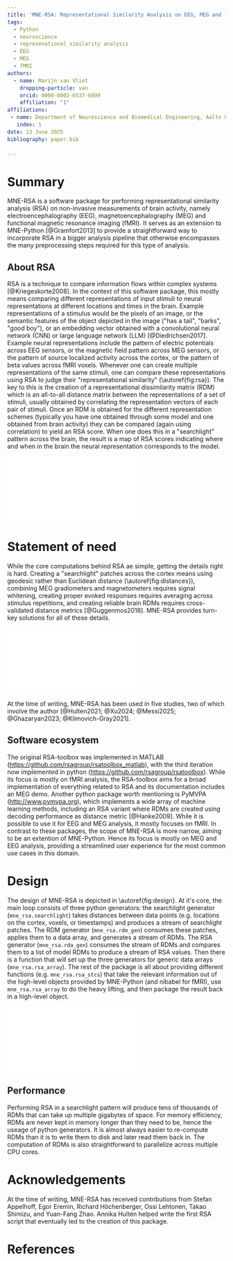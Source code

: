 ```yaml
---
title: 'MNE-RSA: Representational Similarity Analysis on EEG, MEG and fMRI data'
tags:
  - Python
  - neuroscience
  - represenational similarity analysis
  - EEG
  - MEG
  - fMRI
authors:
  - name: Marijn van Vliet
    dropping-particle: van
    orcid: 0000-0002-6537-6899
    affiliation: "1"
affiliations:
 - name: Department of Neuroscience and Biomedical Engineering, Aalto University, Finland
   index: 1
date: 13 June 2025
bibliography: paper.bib

---
```


# Summary

MNE-RSA is a software package for performing representational similarity analysis (RSA) on non-invasive measurements of brain activity, namely electroencephalography (EEG), magnetoencephalography (MEG) and functional magnetic resonance imaging (fMRI).
It serves as an extension to MNE-Python [@Gramfort2013] to provide a straightforward way to incorporate RSA in a bigger analysis pipeline that otherwise encompasses the many preprocessing steps required for this type of analysis.

## About RSA
RSA is a technique to compare information flows within complex systems [@Kriegeskorte2008].
In the context of this software package, this mostly means comparing different representations of input stimuli to neural representations at different locations and times in the brain.
Example representations of a stimulus would be the pixels of an image, or the semantic features of the object depicted in the image ("has a tail", "barks", "good boy"), or an embedding vector obtained with a convolutional neural network (CNN) or large language network (LLM) [@Diedrichsen2017].
Example neural representations include the pattern of electric potentials across EEG sensors, or the magnetic field pattern across MEG sensors, or the pattern of source localized activity across the cortex, or the pattern of beta values across fMRI voxels.
Whenever one can create multiple representations of the same stimuli, one can compare these representations using RSA to judge their "representational similarity" (\autoref{fig:rsa}).
The key to this is the creation of a representational dissimilarity matrix (RDM) which is an all-to-all distance matrix between the representations of a set of stimuli, usually obtained by correlating the representation vectors of each pair of stimuli.
Once an RDM is obtained for the different representation schemes (typically you have one obtained through some model and one obtained from brain activity) they can be compared (again using correlation) to yield an RSA score.
When one does this in a "searchlight" pattern across the brain, the result is a map of RSA scores indicating where and when in the brain the neural representation corresponds to the model.

![Schematic overview of representational similarity analysis (RSA).\label{fig:rsa}](rsa.pdf)

# Statement of need
While the core computations behind RSA ae simple, getting the details right is hard.
Creating a "searchlight" patches across the cortex means using geodesic rather than Euclidean distance (\autoref{fig:distances}), combining MEG gradiometers and magnetometers requires signal whitening, creating proper evoked responses requires averaging across stimulus repetitions, and creating reliable brain RDMs requires cross-validated distance metrics [@Guggenmos2018].
MNE-RSA provides turn-key solutions for all of these details.

![Depiction of geodesic versus Euclidean distance between points along the cortex.\label{fig:distances}](distances.pdf)


At the time of writing, MNE-RSA has been used in five studies, two of which involve the author [@Hulten2021; @Xu2024; @Messi2025; @Ghazaryan2023; @Klimovich-Gray2021].

## Software ecosystem

The original RSA-toolbox was implemented in MATLAB (https://github.com/rsagroup/rsatoolbox_matlab), with the third iteration now implemented in python (https://github.com/rsagroup/rsatoolbox). 
While its focus is mostly on fMRI analysis, the RSA-toolbox aims for a broad implementation of everything related to RSA and its documentation includes an MEG demo.
Another python package worth mentioning is PyMVPA (http://www.pymvpa.org), which implements a wide array of machine learning methods, including an RSA variant where RDMs are created using decoding performance as distance metric [@Hanke2009].
While it is possible to use it for EEG and MEG analysis, it mostly focuses on fMRI.
In contrast to these packages, the scope of MNE-RSA is more narrow, aiming to be an extention of MNE-Python.
Hence its focus is mostly on MEG and EEG analysis, providing a streamlined user experience for the most common use cases in this domain.

# Design

The design of MNE-RSA is depicted in \autoref{fig:design}.
At it's core, the main loop consists of three python generators:
the searchlight generator (`mne_rsa.searchlight`) takes distances between data points (e.g. locations on the cortex, voxels, or timestamps) and produces a stream of searchlight patches.
The RDM generator (`mne_rsa.rdm_gen`) consumes these patches, applies them to a data array, and generates a stream of RDMs.
The RSA generator (`mne_rsa.rda_gen`) consumes the stream of RDMs and compares them to a list of model RDMs to produce a stream of RSA values.
Then there is a function that will set up the three generators for generic data arrays (`mne_rsa.rsa_array`).
The rest of the package is all about providing different functions (e.g. `mne_rsa.rsa_stcs`) that take the relevant information out of the high-level objects provided by MNE-Python (and nibabel for fMRI), use `mne_rsa.rsa_array` to do the heavy lifting, and then package the result back in a high-level object.

![Design of MNE-RSA.\label{fig:design}](design.pdf)

## Performance

Performing RSA in a searchlight pattern will produce tens of thousands of RDMs that can take up multiple gigabytes of space.
For memory efficiency, RDMs are never kept in memory longer than they need to be, hence the useage of python generators.
It is almost always easier to re-compute RDMs than it is to write them to disk and later read them back in.
The computation of RDMs is also straightforward to parallelize across multiple CPU cores.

# Acknowledgements

At the time of writing, MNE-RSA has received contributions from Stefan
Appelhoff, Egor Eremin, Richard Höchenberger, Ossi Lehtonen, Takao Shimizu, and
Yuan-Fang Zhao. Annika Hultén helped write the first RSA script that eventually
led to the creation of this package.

# References
